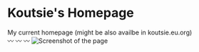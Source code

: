 # Koutsie's Homepage
My current homepage (might be also availbe in koutsie.eu.org) <br />
:wavy_dash: :wavy_dash: :wavy_dash: 
![Screenshot of the page](https://screenshotscdn.firefoxusercontent.com/images/9f67ed82-243b-4cc0-a3a3-551168587edf.png)
